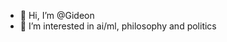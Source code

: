 - 👋 Hi, I’m @Gideon
- 👀 I’m interested in ai/ml, philosophy and politics


<!---
Vedanttheprohacker1/Vedanttheprohacker1 is a ✨ special ✨ repository because its `README.md` (this file) appears on your GitHub profile.
You can click the Preview link to take a look at your changes.
--->
